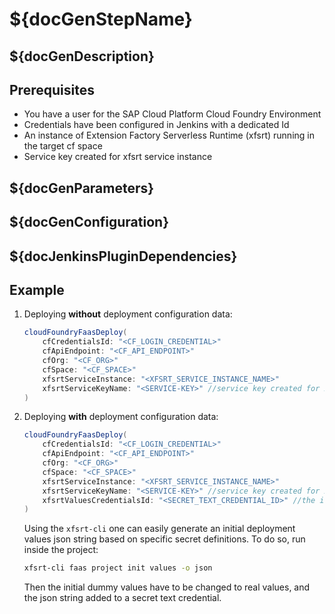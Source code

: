 # ${docGenStepName}

## ${docGenDescription}

## Prerequisites

* You have a user for the SAP Cloud Platform Cloud Foundry Environment
* Credentials have been configured in Jenkins with a dedicated Id
* An instance of Extension Factory Serverless Runtime (xfsrt) running in the target cf space
* Service key created for xfsrt service instance

## ${docGenParameters}

## ${docGenConfiguration}

## ${docJenkinsPluginDependencies}

## Example

1. Deploying **without** deployment configuration data:

    ```groovy
    cloudFoundryFaasDeploy(
        cfCredentialsId: "<CF_LOGIN_CREDENTIAL>"
        cfApiEndpoint: "<CF_API_ENDPOINT>"
        cfOrg: "<CF_ORG>"
        cfSpace: "<CF_SPACE>"
        xfsrtServiceInstance: "<XFSRT_SERVICE_INSTANCE_NAME>"
        xfsrtServiceKeyName: "<SERVICE-KEY>" //service key created for xfsrt instance
    )
    ```

1. Deploying **with** deployment configuration data:

    ```groovy
    cloudFoundryFaasDeploy(
        cfCredentialsId: "<CF_LOGIN_CREDENTIAL>"
        cfApiEndpoint: "<CF_API_ENDPOINT>"
        cfOrg: "<CF_ORG>"
        cfSpace: "<CF_SPACE>"
        xfsrtServiceInstance: "<XFSRT_SERVICE_INSTANCE_NAME>"
        xfsrtServiceKeyName: "<SERVICE-KEY>" //service key created for xfsrt instance
        xfsrtValuesCredentialsId: "<SECRET_TEXT_CREDENTIAL_ID>" //the id of a secret text credential, which contains a json string required during the deployment
    )
    ```

    Using the `xfsrt-cli` one can easily generate an initial deployment values json string based on specific secret definitions. To do so, run inside the project:

    ```bash
    xfsrt-cli faas project init values -o json
    ```

    Then the initial dummy values have to be changed to real values, and the json string added to a secret text credential.
